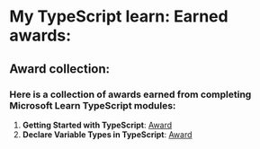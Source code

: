 # My TypeScript learn: Earned awards:

## Award collection:

### Here is a collection of awards earned from completing Microsoft Learn TypeScript modules:

1. **Getting Started with TypeScript**: [Award](https://learn.microsoft.com/api/achievements/share/en-us/swansii1-4977/74NQ78UZ?sharingId=6047C96CCF8C53C9)
2. **Declare Variable Types in TypeScript**: [Award](https://learn.microsoft.com/api/achievements/share/en-us/swansii1-4977/CFTWDLW9?sharingId=6047C96CCF8C53C9)

